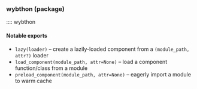 ### wybthon (package)

:::: wybthon

#### Notable exports

- `lazy(loader)` – create a lazily-loaded component from a `(module_path, attr?)` loader
- `load_component(module_path, attr=None)` – load a component function/class from a module
- `preload_component(module_path, attr=None)` – eagerly import a module to warm cache

